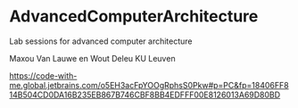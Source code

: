 # AdvancedComputerArchitecture
Lab sessions for advanced computer architecture

Maxou Van Lauwe en Wout Deleu
KU Leuven

https://code-with-me.global.jetbrains.com/o5EH3acFpYOOgRphsS0Pkw#p=PC&fp=18406FF814B504CD0DA16B235EB867B746CBF8BB4EDFFF00E8126013A69D80BD
